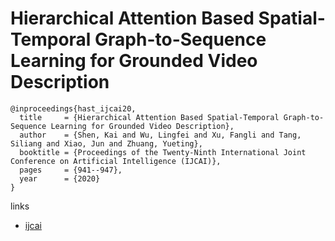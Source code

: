 # Hierarchical Attention Based Spatial-Temporal Graph-to-Sequence Learning for Grounded Video Description

```
@inproceedings{hast_ijcai20,
  title     = {Hierarchical Attention Based Spatial-Temporal Graph-to-Sequence Learning for Grounded Video Description},
  author    = {Shen, Kai and Wu, Lingfei and Xu, Fangli and Tang, Siliang and Xiao, Jun and Zhuang, Yueting},
  booktitle = {Proceedings of the Twenty-Ninth International Joint Conference on Artificial Intelligence (IJCAI)},
  pages     = {941--947},
  year      = {2020}
}
```

links
- [ijcai](https://www.ijcai.org/Proceedings/2020/131)
